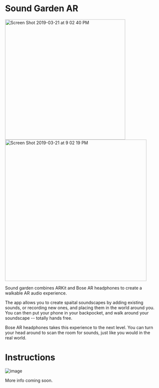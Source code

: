 # Sound Garden AR

<p float="center">
<img width="395" alt="Screen Shot 2019-03-21 at 9 02 40 PM" src="https://user-images.githubusercontent.com/19956321/54794221-c1755c00-4c1c-11e9-9a60-1ef1c4b639bc.png">
<img width="465" alt="Screen Shot 2019-03-21 at 9 02 19 PM" src="https://user-images.githubusercontent.com/19956321/54794223-c33f1f80-4c1c-11e9-8c2e-79d4ac69f3bb.png">
</p>

Sound garden combines ARKit and Bose AR headphones to create a walkable AR audio experience. 

The app allows you to create spaital soundscapes by adding existing sounds, or recording new ones, and placing them in the world around you. You can then put your phone in your backpocket, and walk around your soundscape -- totally hands free.

Bose AR headphones takes this experience to the next level. You can turn your head around to scan the room for sounds, just like you would in the real world.


# Instructions

![image](https://user-images.githubusercontent.com/19956321/54793877-00a2ad80-4c1b-11e9-8966-dda68be6d38b.png)

More info coming soon.

